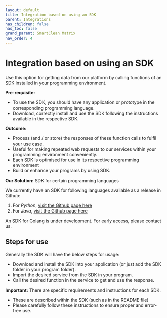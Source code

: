 ```yaml
---
layout: default
title: Integration based on using an SDK
parent: Integrations
has_children: false
has_toc: false
grand_parent: SmartClean Matrix
nav_order: 4
---
```


# Integration based on using an SDK
Use this option for getting data from our platform by calling functions of an SDK installed in your programming environment.

**Pre-requisite:**
- To use the SDK, you should have any application or prototype in the corresponding programming language.
- Download, correctly install and use the SDK following the instructions available in the respective SDK.

**Outcome:**
- Process (and / or store) the responses of these function calls to fulfil your use case.
- Useful for making repeated web requests to our services within your programming environment conveniently.
- Each SDK is optimised for use in its respective programming environment
- Build or enhance your programs by using SDK.

**Our Solution:**
SDK for certain programming languages

We currently have an SDK for following languages available as a release in Github:
1. For _Python_, [visit the Github page here](https://github.com/hello-error/PythonSDK)
2. For _Java_, [visit the Github page here](https://github.com/smartclean/smartclean-sdk-java-builds)

An SDK for Golang is under development. For early access, please contact us.

## Steps for use
Generally the SDK will have the below steps for usage:
- Download and install the SDK into your application (or just add the SDK folder in your program folder).
- Import the desired service from the SDK in your program.
- Call the desired function in the service to get and use the response.

**Important:** 
There are specific requirements and instructions for each SDK.
- These are described within the SDK (such as in the README file)
- Please carefully follow these instructions to ensure proper and error-free use.
